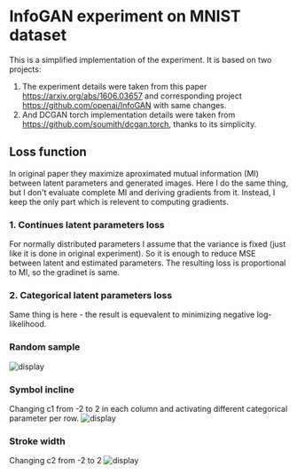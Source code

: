 # InfoGAN experiment on MNIST dataset

This is a simplified implementation of the experiment. It is based on two projects:
1. The experiment details were taken from this paper https://arxiv.org/abs/1606.03657 and corresponding project https://github.com/openai/InfoGAN with same changes.
2. And DCGAN torch implementation details were taken from https://github.com/soumith/dcgan.torch, thanks to its simplicity.

## Loss function
In original paper they maximize aproximated mutual information (MI) between latent parameters and generated images. Here I do the same thing, but I don't evaluate complete MI and deriving gradients from it. Instead, I keep the only part which is relevent to computing gradients.

### 1. Continues latent parameters loss
For normally distributed parameters I assume that the variance is fixed (just like it is done in original experiment). So it is enough to reduce MSE between latent and estimated parameters. The resulting loss is proportional to MI, so the gradinet is same.

### 2. Categorical latent parameters loss
Same thing is here - the result is equevalent to minimizing negative log-likelihood.

### Random sample
![display](images/random_sample.png "Random sample")

### Symbol incline
Changing c1 from -2 to 2 in each column and activating different categorical parameter per row.
![display](images/symbol_incline.png "Symbol incline")

### Stroke width
Changing c2 from -2 to 2
![display](images/stroke_width.png "Stroke width")
